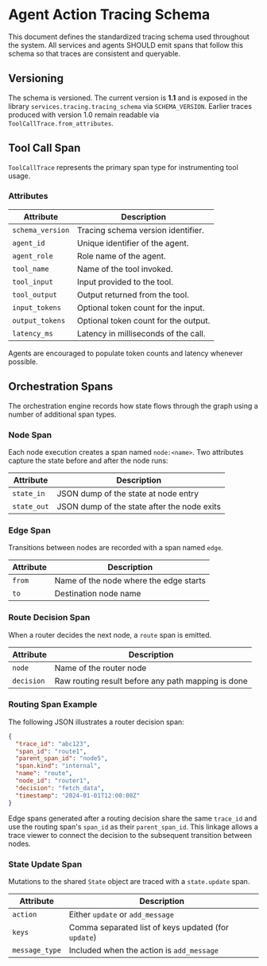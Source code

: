 # Agent Action Tracing Schema

This document defines the standardized tracing schema used throughout the system.  All services and agents SHOULD emit spans that follow this schema so that traces are consistent and queryable.

## Versioning

The schema is versioned.  The current version is **1.1** and is exposed in the library `services.tracing.tracing_schema` via `SCHEMA_VERSION`.
Earlier traces produced with version 1.0 remain readable via `ToolCallTrace.from_attributes`.

## Tool Call Span

`ToolCallTrace` represents the primary span type for instrumenting tool usage.

### Attributes

| Attribute       | Description                          |
| --------------- | ------------------------------------ |
| `schema_version`| Tracing schema version identifier.   |
| `agent_id`      | Unique identifier of the agent.      |
| `agent_role`    | Role name of the agent.              |
| `tool_name`     | Name of the tool invoked.            |
| `tool_input`    | Input provided to the tool.          |
| `tool_output`   | Output returned from the tool.       |
| `input_tokens`  | Optional token count for the input.  |
| `output_tokens` | Optional token count for the output. |
| `latency_ms`    | Latency in milliseconds of the call. |

Agents are encouraged to populate token counts and latency whenever possible.

## Orchestration Spans

The orchestration engine records how state flows through the graph using a
number of additional span types.

### Node Span

Each node execution creates a span named `node:<name>`. Two attributes capture
the state before and after the node runs:

| Attribute     | Description                                  |
| ------------- | -------------------------------------------- |
| `state_in`    | JSON dump of the state at node entry         |
| `state_out`   | JSON dump of the state after the node exits  |

### Edge Span

Transitions between nodes are recorded with a span named `edge`.

| Attribute | Description                            |
| --------- | -------------------------------------- |
| `from`    | Name of the node where the edge starts |
| `to`      | Destination node name                  |

### Route Decision Span

When a router decides the next node, a `route` span is emitted.

| Attribute   | Description                                        |
| ----------- | -------------------------------------------------- |
| `node`      | Name of the router node                             |
| `decision`  | Raw routing result before any path mapping is done |

### Routing Span Example

The following JSON illustrates a router decision span:

```json
{
  "trace_id": "abc123",
  "span_id": "route1",
  "parent_span_id": "node5",
  "span.kind": "internal",
  "name": "route",
  "node_id": "router1",
  "decision": "fetch_data",
  "timestamp": "2024-01-01T12:00:00Z"
}
```

Edge spans generated after a routing decision share the same `trace_id` and use
the routing span's `span_id` as their `parent_span_id`. This linkage allows a
trace viewer to connect the decision to the subsequent transition between nodes.

### State Update Span

Mutations to the shared `State` object are traced with a `state.update` span.

| Attribute       | Description                                           |
| --------------- | ----------------------------------------------------- |
| `action`        | Either `update` or `add_message`                      |
| `keys`          | Comma separated list of keys updated (for `update`)   |
| `message_type`  | Included when the action is `add_message`             |
